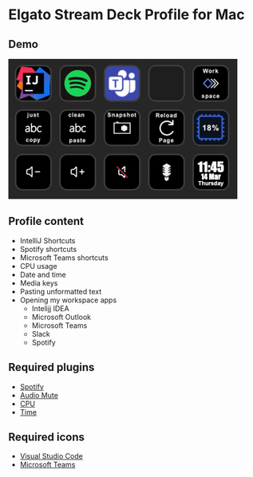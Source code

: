 # Elgato Stream Deck Profile for Mac

## Demo
![alt text](https://github.com/Hakky54/stream-deck-profile/blob/master/images/demo.gif?raw=true)

## Profile content
- IntelliJ Shortcuts
- Spotify shortcuts
- Microsoft Teams shortcuts
- CPU usage
- Date and time
- Media keys
- Pasting unformatted text
- Opening my workspace apps
  - Intelijj IDEA
  - Microsoft Outlook
  - Microsoft Teams
  - Slack
  - Spotify

## Required plugins
- [Spotify](https://apps.elgato.com/plugins/com.elgato.spotify)
- [Audio Mute](https://apps.elgato.com/plugins/com.fredemmott.micmutetoggle)
- [CPU](https://apps.elgato.com/plugins/com.elgato.cpu)
- [Time](https://apps.elgato.com/plugins/com.krabs.time)

## Required icons
- [Visual Studio Code](https://apps.elgato.com/icons/com.visualstudio.code)
- [Microsoft Teams](https://apps.elgato.com/icons/com.vivremotion.teams)
